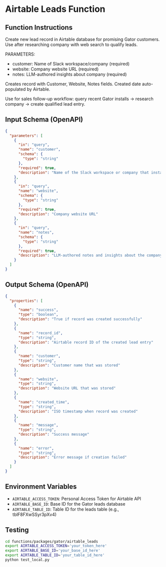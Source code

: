 # Airtable Leads Function

## Function Instructions

Create new lead record in Airtable database for promising Gator customers. Use after researching company with web search to qualify leads.

PARAMETERS:
- customer: Name of Slack workspace/company (required)  
- website: Company website URL (required)
- notes: LLM-authored insights about company (required)

Creates record with Customer, Website, Notes fields. Created date auto-populated by Airtable.

Use for sales follow-up workflow: query recent Gator installs → research company → create qualified lead entry.

## Input Schema (OpenAPI)

```json
{
  "parameters": [
    {
      "in": "query",
      "name": "customer",
      "schema": {
        "type": "string"
      },
      "required": true,
      "description": "Name of the Slack workspace or company that installed Gator"
    },
    {
      "in": "query",
      "name": "website", 
      "schema": {
        "type": "string"
      },
      "required": true,
      "description": "Company website URL"
    },
    {
      "in": "query",
      "name": "notes",
      "schema": {
        "type": "string"
      },
      "required": true,
      "description": "LLM-authored notes and insights about the company based on research"
    }
  ]
}
```

## Output Schema (OpenAPI)

```json
{
  "properties": [
    {
      "name": "success",
      "type": "boolean",
      "description": "True if record was created successfully"
    },
    {
      "name": "record_id",
      "type": "string",
      "description": "Airtable record ID of the created lead entry"
    },
    {
      "name": "customer",
      "type": "string",
      "description": "Customer name that was stored"
    },
    {
      "name": "website",
      "type": "string", 
      "description": "Website URL that was stored"
    },
    {
      "name": "created_time",
      "type": "string",
      "description": "ISO timestamp when record was created"
    },
    {
      "name": "message",
      "type": "string",
      "description": "Success message"
    },
    {
      "name": "error",
      "type": "string",
      "description": "Error message if creation failed"
    }
  ]
}
```

## Environment Variables

- `AIRTABLE_ACCESS_TOKEN`: Personal Access Token for Airtable API
- `AIRTABLE_BASE_ID`: Base ID for the Gator leads database
- `AIRTABLE_TABLE_ID`: Table ID for the leads table (e.g., tblF8FXwSSyr3pXv4)

## Testing

```bash
cd functions/packages/gator/airtable_leads
export AIRTABLE_ACCESS_TOKEN='your_token_here'
export AIRTABLE_BASE_ID='your_base_id_here'
export AIRTABLE_TABLE_ID='your_table_id_here'
python test_local.py
```